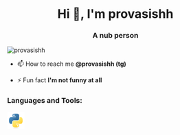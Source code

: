 <h1 align="center">Hi 👋, I'm provasishh</h1>
<h3 align="center">A nub person</h3>

<p align="left"> <img src="https://komarev.com/ghpvc/?username=provasishh&label=Profile%20views&color=0e75b6&style=flat" alt="provasishh" /> </p>

- 📫 How to reach me **@provasishh (tg)**

- ⚡ Fun fact **I'm not funny at all**


<h3 align="left">Languages and Tools:</h3>
<p align="left"> <a href="https://www.python.org" target="_blank"> <img src="https://raw.githubusercontent.com/devicons/devicon/master/icons/python/python-original.svg" alt="python" width="40" height="40"/> </a> </p>
